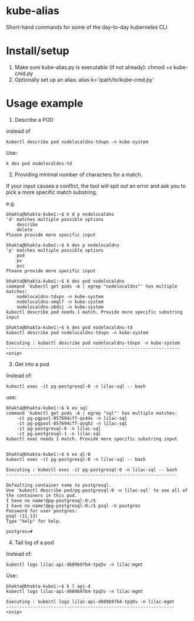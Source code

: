 # kube-alias
Short-hand commands for some of the day-to-day kubernetes CLI

# Install/setup

1. Make sure kube-alias.py is executable (if not already): chmod +x kube-cmd.py
2. Optionally set up an alias: alias k='/path/to/kube-cmd.py'


# Usage example

1. Describe a POD

instead of

```
kubectl describe pod nodelocaldns-tdvpn -n kube-system
```

Use:
```
k des pod nodelocaldns-td
```


2. Providing minimal number of characters for a match.

If your input causes a conflict, the tool will spit out an error and ask you to pick a more specific match substring.

e.g.

```
bhakta@bhakta-kube1:~$ k d p nodelocaldns
'd' matches multiple possible options
    describe
    delete
Please provide more specific input

bhakta@bhakta-kube1:~$ k des p nodelocaldns
'p' matches multiple possible options
    pod
    pv
    pvc
Please provide more specific input

bhakta@bhakta-kube1:~$ k des pod nodelocaldns
command 'kubectl get pods -A | egrep "nodelocaldns"' has multiple matches:
    nodelocaldns-tdvpn -n kube-system
    nodelocaldns-xmqlf -n kube-system
    nodelocaldns-z6dsj -n kube-system
kubectl describe pod needs 1 match. Provide more specific substring input

bhakta@bhakta-kube1:~$ k des pod nodelocaldns-td
kubectl describe pod nodelocaldns-tdvpn -n kube-system

Executing : kubectl describe pod nodelocaldns-tdvpn -n kube-system
------------------------------------------------------------------
<snip>
```

3. Get into a pod


Instead of:

```
kubectl exec -it pg-postgresql-0 -n lilac-sql -- bash
```

use:

```
bhakta@bhakta-kube1:~$ k ex sql
command 'kubectl get pods -A | egrep "sql"' has multiple matches:
    -it pg-pgpool-857694cff-qs44s -n lilac-sql
    -it pg-pgpool-857694cff-qvqhz -n lilac-sql
    -it pg-postgresql-0 -n lilac-sql
    -it pg-postgresql-1 -n lilac-sql
kubectl exec needs 1 match. Provide more specific substring input


bhakta@bhakta-kube1:~$ k ex ql-0
kubectl exec -it pg-postgresql-0 -n lilac-sql -- bash

Executing : kubectl exec -it pg-postgresql-0 -n lilac-sql -- bash
-----------------------------------------------------------------

Defaulting container name to postgresql.
Use 'kubectl describe pod/pg-postgresql-0 -n lilac-sql' to see all of the containers in this pod.
I have no name!@pg-postgresql-0:/$
I have no name!@pg-postgresql-0:/$ psql -U postgres
Password for user postgres:
psql (11.13)
Type "help" for help.

postgres=#

```

4. Tail log of a pod

Instead of:

```
kubectl logs lilac-api-d689b97b4-tpq5v -n lilac-mgmt
```

Use:

```
bhakta@bhakta-kube1:~$ k l api-d
kubectl logs lilac-api-d689b97b4-tpq5v -n lilac-mgmt

Executing : kubectl logs lilac-api-d689b97b4-tpq5v -n lilac-mgmt
----------------------------------------------------------------
<snip>
```